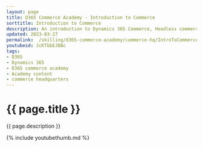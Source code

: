 ```yaml
---
layout: page
title: D365 Commerce Academy - Introduction to Commerce
sorttitle: Introduction to Commerce
description: An introduction to Dynamics 365 Commerce, Headless commerce engine and component architecture.
updated: 2023-03-27
permalink:  /skilling/d365-commerce-academy/commerce-hq/IntroToCommerce
youtubeid: JcKTbbEJDBc
tags: 
- D365
- Dynamics 365
- D365 commerce academy
- Academy content
- commerce headquarters
---
```


# {{ page.title }}

{{ page.description }}

{% include youtubethumb.md %}